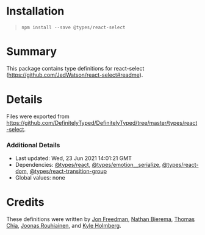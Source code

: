 # Installation
> `npm install --save @types/react-select`

# Summary
This package contains type definitions for react-select (https://github.com/JedWatson/react-select#readme).

# Details
Files were exported from https://github.com/DefinitelyTyped/DefinitelyTyped/tree/master/types/react-select.

### Additional Details
 * Last updated: Wed, 23 Jun 2021 14:01:21 GMT
 * Dependencies: [@types/react](https://npmjs.com/package/@types/react), [@types/emotion__serialize](https://npmjs.com/package/@types/emotion__serialize), [@types/react-dom](https://npmjs.com/package/@types/react-dom), [@types/react-transition-group](https://npmjs.com/package/@types/react-transition-group)
 * Global values: none

# Credits
These definitions were written by [Jon Freedman](https://github.com/jonfreedman), [Nathan Bierema](https://github.com/Methuselah96), [Thomas Chia](https://github.com/thchia), [Joonas Rouhiainen](https://github.com/rjoonas), and [Kyle Holmberg](https://github.com/kylemh).

